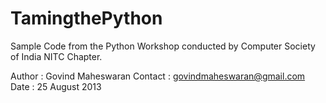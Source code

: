 TamingthePython
===============

Sample Code from the Python Workshop conducted by Computer Society of India NITC Chapter.

Author 		: 	Govind Maheswaran
Contact 	: 	govindmaheswaran@gmail.com
Date 		:	25 August 2013



